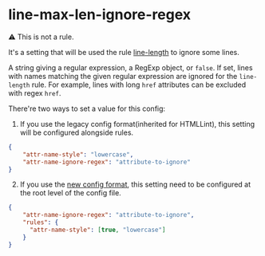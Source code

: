 # line-max-len-ignore-regex

⚠ This is not a rule.

It's a setting that will be used the rule [line-length](../line-length/README.md) to ignore some lines.

A string giving a regular expression, a RegExp object, or `false`. If set, lines with names matching the given regular expression are ignored for the `line-length` rule. For example, lines with long `href` attributes can be excluded with regex `href`.

There're two ways to set a value for this config:

1. If you use the legacy config format(inherited for HTMLLint), this setting will be configured alongside rules.

  ```json
  {
      "attr-name-style": "lowercase",
      "attr-name-ignore-regex": "attribute-to-ignore"
  }
  ```

2. If you use the [new config format](../../../docs/configuration.md), this setting need to be configured at the root level of the config file.

  ```json
  {
      "attr-name-ignore-regex": "attribute-to-ignore",
      "rules": {
        "attr-name-style": [true, "lowercase"]
      }
  }
  ```
